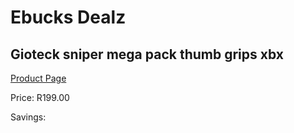 
# Ebucks Dealz
## Gioteck sniper mega pack thumb grips xbx
[Product Page](https://www.ebucks.com/web/shop/productSelected.do?prodId=1203312115&catId=365757697)

Price: R199.00

Savings: 


	